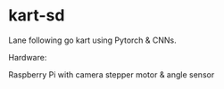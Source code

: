 # kart-sd

Lane following go kart using Pytorch & CNNs.

Hardware:

Raspberry Pi with camera
stepper motor & angle sensor
